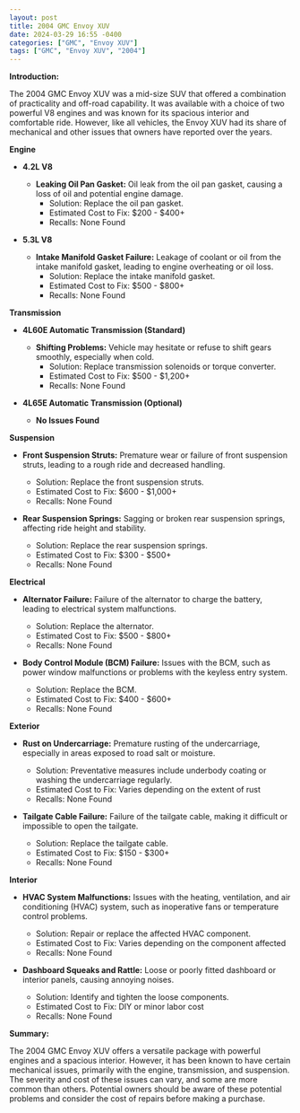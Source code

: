 ```yaml
---
layout: post
title: 2004 GMC Envoy XUV
date: 2024-03-29 16:55 -0400
categories: ["GMC", "Envoy XUV"]
tags: ["GMC", "Envoy XUV", "2004"]
---
```

**Introduction:**

The 2004 GMC Envoy XUV was a mid-size SUV that offered a combination of practicality and off-road capability. It was available with a choice of two powerful V8 engines and was known for its spacious interior and comfortable ride. However, like all vehicles, the Envoy XUV had its share of mechanical and other issues that owners have reported over the years.

**Engine**

- **4.2L V8**
  - **Leaking Oil Pan Gasket:** Oil leak from the oil pan gasket, causing a loss of oil and potential engine damage.
    - Solution: Replace the oil pan gasket.
    - Estimated Cost to Fix: $200 - $400+
    - Recalls: None Found

- **5.3L V8**
  - **Intake Manifold Gasket Failure:** Leakage of coolant or oil from the intake manifold gasket, leading to engine overheating or oil loss.
    - Solution: Replace the intake manifold gasket.
    - Estimated Cost to Fix: $500 - $800+
    - Recalls: None Found

**Transmission**

- **4L60E Automatic Transmission (Standard)**
  - **Shifting Problems:** Vehicle may hesitate or refuse to shift gears smoothly, especially when cold.
    - Solution: Replace transmission solenoids or torque converter.
    - Estimated Cost to Fix: $500 - $1,200+
    - Recalls: None Found

- **4L65E Automatic Transmission (Optional)**
  - **No Issues Found**

**Suspension**

- **Front Suspension Struts:** Premature wear or failure of front suspension struts, leading to a rough ride and decreased handling.
    - Solution: Replace the front suspension struts.
    - Estimated Cost to Fix: $600 - $1,000+
    - Recalls: None Found

- **Rear Suspension Springs:** Sagging or broken rear suspension springs, affecting ride height and stability.
    - Solution: Replace the rear suspension springs.
    - Estimated Cost to Fix: $300 - $500+
    - Recalls: None Found

**Electrical**

- **Alternator Failure:** Failure of the alternator to charge the battery, leading to electrical system malfunctions.
    - Solution: Replace the alternator.
    - Estimated Cost to Fix: $500 - $800+
    - Recalls: None Found

- **Body Control Module (BCM) Failure:** Issues with the BCM, such as power window malfunctions or problems with the keyless entry system.
    - Solution: Replace the BCM.
    - Estimated Cost to Fix: $400 - $600+
    - Recalls: None Found

**Exterior**

- **Rust on Undercarriage:** Premature rusting of the undercarriage, especially in areas exposed to road salt or moisture.
    - Solution: Preventative measures include underbody coating or washing the undercarriage regularly.
    - Estimated Cost to Fix: Varies depending on the extent of rust
    - Recalls: None Found

- **Tailgate Cable Failure:** Failure of the tailgate cable, making it difficult or impossible to open the tailgate.
    - Solution: Replace the tailgate cable.
    - Estimated Cost to Fix: $150 - $300+
    - Recalls: None Found

**Interior**

- **HVAC System Malfunctions:** Issues with the heating, ventilation, and air conditioning (HVAC) system, such as inoperative fans or temperature control problems.
    - Solution: Repair or replace the affected HVAC component.
    - Estimated Cost to Fix: Varies depending on the component affected
    - Recalls: None Found

- **Dashboard Squeaks and Rattle:** Loose or poorly fitted dashboard or interior panels, causing annoying noises.
    - Solution: Identify and tighten the loose components.
    - Estimated Cost to Fix: DIY or minor labor cost
    - Recalls: None Found

**Summary:**

The 2004 GMC Envoy XUV offers a versatile package with powerful engines and a spacious interior. However, it has been known to have certain mechanical issues, primarily with the engine, transmission, and suspension. The severity and cost of these issues can vary, and some are more common than others. Potential owners should be aware of these potential problems and consider the cost of repairs before making a purchase.
